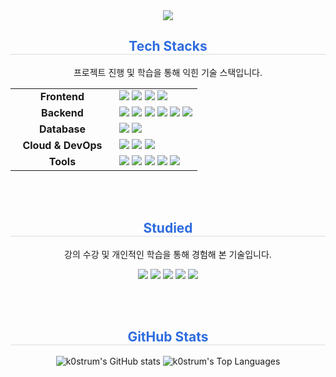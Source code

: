 <div align="center">
  <img src="https://capsule-render.vercel.app/api?type=Waving&color=auto&height=300&section=header&text=Hyunwoo's%20Github&fontSize=50" />
</div>

<div align="center">
  <h2 style="border-bottom: 1px solid #d8dee4; color: #2e6cdf;">Tech Stacks</h2>
  <p>프로젝트 진행 및 학습을 통해 익힌 기술 스택입니다.</p>
  
  <table style="width:100%; border: none;">
    <tr style="border: none;">
      <td align="center" width="150" style="border: none;"><strong>Frontend</strong></td>
      <td style="border: none;">
        <img src="https://img.shields.io/badge/HTML5-E34F26?style=for-the-badge&logo=html5&logoColor=white" />
        <img src="https://img.shields.io/badge/CSS3-1572B6?style=for-the-badge&logo=css3&logoColor=white" />
        <img src="https://img.shields.io/badge/JavaScript-F7DF1E?style=for-the-badge&logo=javascript&logoColor=black" />
        <img src="https://img.shields.io/badge/React-61DAFB?style=for-the-badge&logo=React&logoColor=black" />
      </td>
    </tr>
    <tr style="border: none;">
      <td align="center" style="border: none;"><strong>Backend</strong></td>
      <td style="border: none;">
        <img src="https://img.shields.io/badge/Java-007396?style=for-the-badge&logo=openjdk&logoColor=white" />
        <img src="https://img.shields.io/badge/SpringBoot-6DB33F?style=for-the-badge&logo=springboot&logoColor=white" />
        <img src="https://img.shields.io/badge/Node.js-5FA04E?style=for-the-badge&logo=Node.js&logoColor=white" />
        <img src="https://img.shields.io/badge/Express-000000?style=for-the-badge&logo=express&logoColor=white" />
        <img src="https://img.shields.io/badge/Python-3776AB?style=for-the-badge&logo=Python&logoColor=white" />
        <img src="https://img.shields.io/badge/Flask-000000?style=for-the-badge&logo=flask&logoColor=white" />
      </td>
    </tr>
    <tr style="border: none;">
      <td align="center" style="border: none;"><strong>Database</strong></td>
      <td style="border: none;">
        <img src="https://img.shields.io/badge/MySQL-4479A1?style=for-the-badge&logo=MySQL&logoColor=white" />
        <img src="https://img.shields.io/badge/MariaDB-003545?style=for-the-badge&logo=mariadb&logoColor=white" />
      </td>
    </tr>
    <tr style="border: none;">
      <td align="center" style="border: none;"><strong>Cloud & DevOps</strong></td>
      <td style="border: none;">
        <img src="https://img.shields.io/badge/AWS-232F3E?style=for-the-badge&logo=amazonaws&logoColor=white" />
        <img src="https://img.shields.io/badge/Docker-2496ED?style=for-the-badge&logo=docker&logoColor=white" />
        <img src="https://img.shields.io/badge/Kafka-231F20?style=for-the-badge&logo=apachekafka&logoColor=white" />
      </td>
    </tr>
    <tr style="border: none;">
      <td align="center" style="border: none;"><strong>Tools</strong></td>
      <td style="border: none;">
        <img src="https://img.shields.io/badge/Vite-646CFF?style=for-the-badge&logo=Vite&logoColor=white" />
        <img src="https://img.shields.io/badge/GitHub-181717?style=for-the-badge&logo=github&logoColor=white" />
        <img src="https://img.shields.io/badge/VS_Code-007ACC?style=for-the-badge&logo=visualstudiocode&logoColor=white" />
        <img src="https://img.shields.io/badge/IntelliJ_IDEA-000000?style=for-the-badge&logo=intellijidea&logoColor=white" />
        <img src="https://img.shields.io/badge/Eclipse-2C2255?style=for-the-badge&logo=eclipseide&logoColor=white" />
      </td>
    </tr>
  </table>
</div><br/><br/>

<div align="center">
  <h2 style="border-bottom: 1px solid #d8dee4; color: #2e6cdf;">Studied</h2>
  <p>강의 수강 및 개인적인 학습을 통해 경험해 본 기술입니다.</p>
  <p>
    <img src="https://img.shields.io/badge/JSP-EE7600?style=for-the-badge&logo=apachetomcat&logoColor=white" />
    <img src="https://img.shields.io/badge/Django-092E20?style=for-the-badge&logo=Django&logoColor=white" />
    <img src="https://img.shields.io/badge/Flutter-02569B?style=for-the-badge&logo=flutter&logoColor=white" />
    <img src="https://img.shields.io/badge/Dart-0175C2?style=for-the-badge&logo=dart&logoColor=white" />
    <img src="https://img.shields.io/badge/MongoDB-47A248?style=for-the-badge&logo=mongodb&logoColor=white" />
  </p>
</div><br/><br/>

<div align="center">
  <h2 style="border-bottom: 1px solid #d8dee4; color: #2e6cdf;">GitHub Stats</h2>
  <p>
    <img src="https://github-readme-stats.vercel.app/api?username=k0strum&show_icons=true&theme=transparent" alt="k0strum's GitHub stats"/>
    <img src="https://github-readme-stats.vercel.app/api/top-langs/?username=k0strum&layout=compact&theme=transparent" alt="k0strum's Top Languages"/>
  </p>
</div>
